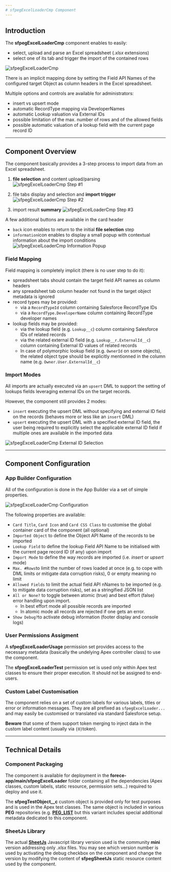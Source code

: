 ```yaml
---
# sfpegExcelLoaderCmp Component
---
```



## Introduction

The **sfpegExcelLoaderCmp** component enables to easily:
* select, upload and parse an Excel spreadsheet (_.xlsx_ extensions)
* select one of its tab and trigger the import of the contained rows

![sfpegExcelLoaderCmp](/media/sfpegExcelLoader.png) 

There is an implicit mapping done by setting the Field API Names of the
configured target Object as column headers in the Excel spreadsheet.

Multiple options and controls are available for administrators:
* insert vs upsert mode
* automatic RecordType mapping via DeveloperNames
* automatic Lookup valuation via External IDs
* possible limitation of the max. number of rows and of the allowed fields
* possible automatic valuation of a lookup field with the current page record ID


---
## Component Overview

The component basically provides a 3-step process to import data from an Excel spreadsheet.
1. **file selection** and content upload/parsing
![sfpegExcelLoaderCmp Step #1](/media/sfpegExcelLoaderStep1.png)

2. file tabs display and selection and **import trigger**
![sfpegExcelLoaderCmp Step #2](/media/sfpegExcelLoaderStep2.png) 

3. import result **summary**
![sfpegExcelLoaderCmp Step #3](/media/sfpegExcelLoaderStep3.png) 

A few additional buttons are available in the card header
* `back` icon enables to return to the initial **file selection** step
* `information`icon enables to display a small popup with contextual information 
about the import conditions
![sfpegExcelLoaderCmp Information Popup](/media/sfpegExcelLoaderInformation.png) 


### Field Mapping

Field mapping is completely implicit (there is no user step to do it):
* spreadsheet tabs should contain the target field API names as column headers
* any spreadsheet tab column header not found in the target object metadata is ignored
* record types may be provided:
    * via a `RecordTypeId` column containing Salesforce RecordType IDs
    * via a `RecordType.DeveloperName` column containing RecordType developer names
* lookup fields may be provided:
    * via the lookup field (e.g. `Lookup__c`) column containing Salesforce IDs of related records
    * via the related external ID field (e.g. `Lookup__r.ExternalId__c`) column containing External ID values of related records
    * In case of polymorphic lookup field (e.g. `OwnerId` on some objects), the related object type should be explicitly 
    mentionned in the column name (e.g. `Owner.User.ExternalId__c`) 


### Import Modes

All imports are actually executed via an `upsert` DML to support the setting of lookups fields leveraging 
external IDs on the target records.

However, the component still provides 2 modes:
* `insert` executing the upsert DML without specifying and external ID field on the records (behaves 
more or less like an `insert` DML)
* `upsert` executing the upsert DML with a specified external ID field, the user being required to
explicitly select the applicable external ID field if multiple ones are available in the imported data

![sfpegExcelLoaderCmp External ID Selection](/media/sfpegExcelLoaderExtIdSelection.png) 


---
## Component Configuration
### App Builder Configuration

All of the configuration is done in the App Builder via a set of simple properties.

![sfpegExcelLoaderCmp Configuration](/media/sfpegExcelLoaderConfig.png) 

The following properties are available:
* `Card Title`, `Card Icon` and `Card CSS Class` to customise the global container
card of the component (all optional)
* `Imported Object` to define the Object API Name of the records to be imported
* `Lookup Field` to define the lookup Field API Name to be initialised with the current page
record ID (if any) upon import
* `Import Mode` to define the way records are imported (i.e. _insert_ or _upsert_ mode)
* `Max. #Rows`to limit the number of rows loaded at once (e.g. to cope with DML limits or mitigate
data corruption risks), 0 or empty meaning no limit
* `Allowed Fields` to limit the actual field API nNames to be imported (e.g. to mitigate data corruption
risks), set as a stringified JSON list
* `All or None?` to toggle between atomic (true) and best effort (false) error handling upon import.
    * In best effort mode all possible records are imported
    * In atomic mode all records are rejected if one gets an error. 
* `Show Debug?`to activate debug information (footer display and console logs)


### User Permissions Assigment

A **sfpegExcelLoaderUsage** permission set provides access to the necessary metadata (basically
the undelying Apex controller class) to use the component.

The **sfpegExcelLoaderTest** permission set is used only within Apex test classes to ensure their
proper execution. It should not be assigned to end-users.

### Custom Label Customisation

The component relies on a set of custom labels for various labels, titles or error or information messages.
They are all prefixed as `sfpegExcelLoader...` and may easily be customised or translated via standard 
Salesforce setup.

**Beware** that some of them support token merging to inject data in the custom label content
(usually via `{0}`token).


---
## Technical Details
### Component Packaging

The component is available for deployment in the **forece-app/main/sfpegExcelLoader** folder
containing all the dependencies (Apex classes, custom labels, static resource, permission sets...)
required to deploy and use it.

The **sfpegTestObject__c** custom object is provided only for test purposes and is used in the 
Apex test classes. The same object is included in various **PEG** repositories
(e.g. **[PEG_LIST](https://github.com/pegros/PEG_LIST)** but this variant includes
special additional metadata dedicated to this component. 


### SheetJs Library

The actual **[SheetJs](https://sheetjs.com/)** Javascript library version used is the 
community **mini** version addressing only _.xlsx_ files. You may see which version number
is used by activating the debug checkbox on the component and change the version by modifying
the content of **sfpegSheetJs** static resource content used by the component.
